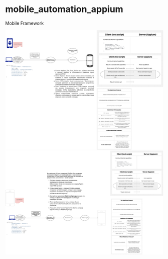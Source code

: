 # mobile_automation_appium

Mobile Framework

![Android arch](./appium_android.drawio.png)
![iOS arch](./appium_IOS.drawio.png)
